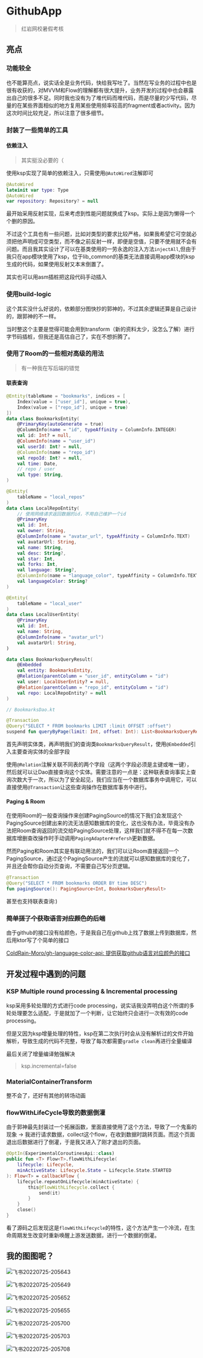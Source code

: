 # GithubApp

> 红岩网校暑假考核

## 亮点

### 功能较全

也不能算亮点，说实话全是业务代码，快给我写吐了。当然在写业务的过程中也是很有收获的，对MVVM和Flow的理解都有很大提升，业务开发的过程中也会暴露出自己的很多不足。同时我也没有为了堆代码而堆代码，而是尽量的少写代码，尽量的在某些界面相似的地方复用某些使用频率较高的fragment或者activity。因为这次时间比较充足，所以注意了很多细节。

### 封装了一些简单的工具

#### 依赖注入

> 其实挺没必要的（

使用ksp实现了简单的依赖注入，只需使用`@AutoWired`注解即可

~~~kotlin
@AutoWired
lateinit var type: Type
@AutoWired
var repository: Repository? = null
~~~

最开始采用反射实现，后来考虑到性能问题就换成了ksp。实际上是因为懒得一个个删的原因。

不过这个工具也有一些问题，比如对类型的要求比较严格，如果我希望它可空就必须把他声明成可空类型，而不像之前反射一样，即便是空值，只要不使用就不会有问题。而且我其实设计了可以在基类使用的一劳永逸的注入方法`injectAll`,但由于我只在app模块使用了ksp，位于lib_common的基类无法直接调用app模块的ksp生成的代码，如果使用反射又本末倒置了。

其实也可以用asm插桩把这段代码手动插入

### 使用build-logic

这个其实没什么好说的，依赖部分图快抄的郭神的，不过其余逻辑还算是自己设计的，跟郭神的不一样。

当时整这个主要是觉得可能会用到transform（新的资料太少，没怎么了解）进行字节码插桩，但我还是高估自己了，实在不想折腾了。

### 使用了Room的一些相对高级的用法

> 有一种我在写后端的错觉

#### 联表查询

~~~kotlin
@Entity(tableName = "bookmarks", indices = [
    Index(value = ["user_id"], unique = true),
    Index(value = ["repo_id"], unique = true)
])
data class BookmarksEntity(
    @PrimaryKey(autoGenerate = true)
    @ColumnInfo(name = "id", typeAffinity = ColumnInfo.INTEGER)
    val id: Int? = null,
    @ColumnInfo(name = "user_id")
    val userId: Int? = null,
    @ColumnInfo(name = "repo_id")
    val repoId: Int? = null,
    val time: Date,
    // repo / user
    val type: String,
)

@Entity(
    tableName = "local_repos"
)
data class LocalRepoEntity(
    // 使用网络请求返回数据的id，不用自己维护一个id
    @PrimaryKey
    val id: Int,
    val owner: String,
    @ColumnInfo(name = "avatar_url", typeAffinity = ColumnInfo.TEXT)
    val avatarUrl: String,
    val name: String,
    val desc: String?,
    val star: Int,
    val forks: Int,
    val language: String?,
    @ColumnInfo(name = "language_color", typeAffinity = ColumnInfo.TEXT)
    val languageColor: String?
)

@Entity(
    tableName = "local_user"
)
data class LocalUserEntity(
    @PrimaryKey
    val id: Int,
    val name: String,
    @ColumnInfo(name = "avatar_url")
    val avatarUrl: String,
)

data class BookmarksQueryResult(
    @Embedded
    val entity: BookmarksEntity,
    @Relation(parentColumn = "user_id", entityColumn = "id")
    val user: LocalUserEntity? = null,
    @Relation(parentColumn = "repo_id", entityColumn = "id")
    val repo: LocalRepoEntity? = null
)

// BookmarksDao.kt

@Transaction
@Query("SELECT * FROM bookmarks LIMIT :limit OFFSET :offset")
suspend fun queryByPage(limit: Int, offset: Int): List<BookmarksQueryResult>
~~~

首先声明实体类，再声明我们的查询类`BookmarksQueryResult`，使用`@Embedded`引入主要查询实体的全部字段

使用`@Relation`注解关联不同表的两个字段（这两个字段必须是主键或唯一键），然后就可以让Dao直接查询这个实体。需要注意的一点是：这种联表查询事实上查询次数大于一次，所以为了安全起见，我们应当在一个数据库事务中调用它，可以直接使用`@Transaction`让这些查询操作在数据库事务中进行。

#### Paging & Room

在使用Room的一般查询操作来创建PagingSource的情况下我们会发现这个PagingSource创建出来的流无法感知数据库的变化，这也没有办法，毕竟没有办法把Room查询返回的流交给PagingSource处理，这样我们就不得不在每一次数据库增删查改操作时手动调用`PagingAdapter#refersh`更新数据。

然而Paging和Room其实是有联动用法的，我们可以让Room直接返回一个PagingSource，通过这个PagingSource产生的流就可以感知数据库的变化了，并且还会帮你自动分页查询，不需要自己写分页逻辑。

~~~kotlin
@Transaction
@Query("SELECT * FROM bookmarks ORDER BY time DESC")
fun pagingSource(): PagingSource<Int, BookmarksQueryResult>
~~~

甚至也支持联表查询:)

### ~~简单搓了个获取语言对应颜色的后端~~

由于github的接口没有给颜色，于是我自己在github上找了数据上传到数据库，然后用ktor写了个简单的接口

[ColdRain-Moro/gh-language-color-api: 提供获取github语言对应颜色的接口](https://github.com/ColdRain-Moro/gh-language-color-api)

## 开发过程中遇到的问题

### KSP Multiple round processing & Incremental processing

ksp采用多轮处理的方式进行code processing，说实话我没弄明白这个所谓的多轮处理要怎么适配，于是就加了一个判断，让它始终只会进行一次有效的code processing。

但是又因为ksp增量处理的特性，ksp在第二次执行时会从没有解析过的文件开始解析，导致生成的代码不完整，导致了每次都需要`gradle clean`再进行全量编译

最后关闭了增量编译勉强解决

> ksp.incremental=false

### MaterialContainerTransform

整不会了，还好有其他的转场动画

### flowWithLifeCycle导致的数据倒灌

由于郭神最先封装过一个拓展函数，里面直接使用了这个方法，导致了一个鬼畜的现象 -> 我进行请求数据，collect这个flow，在收到数据时跳转页面。而这个页面退出后数据进行了倒灌，于是我又进入了刚才退出的页面。

~~~kotlin
@OptIn(ExperimentalCoroutinesApi::class)
public fun <T> Flow<T>.flowWithLifecycle(
    lifecycle: Lifecycle,
    minActiveState: Lifecycle.State = Lifecycle.State.STARTED
): Flow<T> = callbackFlow {
    lifecycle.repeatOnLifecycle(minActiveState) {
        this@flowWithLifecycle.collect {
            send(it)
        }
    }
    close()
}
~~~

看了源码之后发现这是`flowWithLifecycle`的特性，这个方法产生一个冷流，在生命周期发生改变时重新唤醒上游发送数据，进行一个数据的倒灌。

## 我的图图呢？

![飞书20220725-205643](https://persecution-1301196908.cos.ap-chongqing.myqcloud.com/image_bed/%E9%A3%9E%E4%B9%A620220725-205643.jpg)

![飞书20220725-205649](https://persecution-1301196908.cos.ap-chongqing.myqcloud.com/image_bed/%E9%A3%9E%E4%B9%A620220725-205649.jpg)

![飞书20220725-205652](https://persecution-1301196908.cos.ap-chongqing.myqcloud.com/image_bed/%E9%A3%9E%E4%B9%A620220725-205652.jpg)

![飞书20220725-205655](https://persecution-1301196908.cos.ap-chongqing.myqcloud.com/image_bed/%E9%A3%9E%E4%B9%A620220725-205655.jpg)

![飞书20220725-205700](https://persecution-1301196908.cos.ap-chongqing.myqcloud.com/image_bed/%E9%A3%9E%E4%B9%A620220725-205700.jpg)

![飞书20220725-205703](https://persecution-1301196908.cos.ap-chongqing.myqcloud.com/image_bed/%E9%A3%9E%E4%B9%A620220725-205703.jpg)

![飞书20220725-205708](https://persecution-1301196908.cos.ap-chongqing.myqcloud.com/image_bed/%E9%A3%9E%E4%B9%A620220725-205708.jpg)
